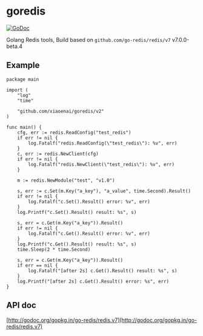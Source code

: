 # goredis
[![GoDoc](http://godoc.org/github.com/xiaoenai/goredis?status.svg)](http://godoc.org/github.com/xiaoenai/goredis)

Golang Redis tools, Build based on `github.com/go-redis/redis/v7` v7.0.0-beta.4

## Example

```
package main

import (
	"log"
	"time"

	"github.com/xiaoenai/goredis/v2"
)

func main() {
	cfg, err := redis.ReadConfig("test_redis")
	if err != nil {
		log.Fatalf("redis.ReadConfig(\"test_redis\"): %v", err)
	}
	c, err := redis.NewClient(cfg)
	if err != nil {
		log.Fatalf("redis.NewClient(\"test_redis\"): %v", err)
	}

	m := redis.NewModule("test", "v1.0")

	s, err := c.Set(m.Key("a_key"), "a_value", time.Second).Result()
	if err != nil {
		log.Fatalf("c.Set().Result() error: %v", err)
	}
	log.Printf("c.Set().Result() result: %s", s)

	s, err = c.Get(m.Key("a_key")).Result()
	if err != nil {
		log.Fatalf("c.Get().Result() error: %v", err)
	}
	log.Printf("c.Get().Result() result: %s", s)
	time.Sleep(2 * time.Second)

	s, err = c.Get(m.Key("a_key")).Result()
	if err == nil {
		log.Fatalf("[after 2s] c.Get().Result() result: %s", s)
	}
	log.Printf("[after 2s] c.Get().Result() error: %s", err)
}
```

## API doc

[http://godoc.org/gopkg.in/go-redis/redis.v7](http://godoc.org/gopkg.in/go-redis/redis.v7)
